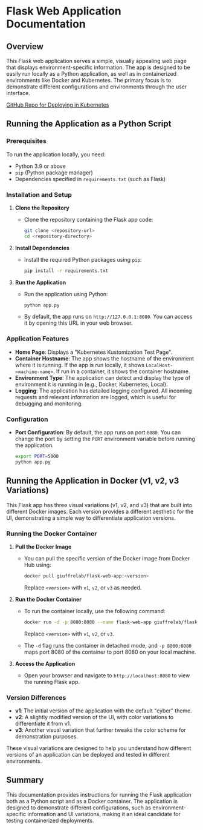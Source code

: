 # Flask Web Application Documentation

## Overview
This Flask web application serves a simple, visually appealing web page that displays environment-specific information. The app is designed to be easily run locally as a Python application, as well as in containerized environments like Docker and Kubernetes. The primary focus is to demonstrate different configurations and environments through the user interface.

[GitHub Repo for Deploying in Kubernetes](https://github.com/GiuffreLab/kubernetes-kustomize-overlays)

## Running the Application as a Python Script

### Prerequisites
To run the application locally, you need:
- Python 3.9 or above
- `pip` (Python package manager)
- Dependencies specified in `requirements.txt` (such as Flask)

### Installation and Setup
1. **Clone the Repository**
   - Clone the repository containing the Flask app code:
     ```sh
     git clone <repository-url>
     cd <repository-directory>
     ```

2. **Install Dependencies**
   - Install the required Python packages using `pip`:
     ```sh
     pip install -r requirements.txt
     ```

3. **Run the Application**
   - Run the application using Python:
     ```sh
     python app.py
     ```
   - By default, the app runs on `http://127.0.0.1:8080`. You can access it by opening this URL in your web browser.

### Application Features
- **Home Page**: Displays a "Kubernetes Kustomization Test Page".
- **Container Hostname**: The app shows the hostname of the environment where it is running. If the app is run locally, it shows `LocalHost-<machine-name>`. If run in a container, it shows the container hostname.
- **Environment Type**: The application can detect and display the type of environment it is running in (e.g., Docker, Kubernetes, Local).
- **Logging**: The application has detailed logging configured. All incoming requests and relevant information are logged, which is useful for debugging and monitoring.

### Configuration
- **Port Configuration**: By default, the app runs on port `8080`. You can change the port by setting the `PORT` environment variable before running the application.
  ```sh
  export PORT=5000
  python app.py
  ```

## Running the Application in Docker (v1, v2, v3 Variations)

This Flask app has three visual variations (v1, v2, and v3) that are built into different Docker images. Each version provides a different aesthetic for the UI, demonstrating a simple way to differentiate application versions.

### Running the Docker Container
1. **Pull the Docker Image**
   - You can pull the specific version of the Docker image from Docker Hub using:
     ```sh
     docker pull giuffrelab/flask-web-app:<version>
     ```
     Replace `<version>` with `v1`, `v2`, or `v3` as needed.

2. **Run the Docker Container**
   - To run the container locally, use the following command:
     ```sh
     docker run -d -p 8080:8080 --name flask-web-app giuffrelab/flask-web-app:<version>
     ```
     Replace `<version>` with `v1`, `v2`, or `v3`.

   - The `-d` flag runs the container in detached mode, and `-p 8080:8080` maps port 8080 of the container to port 8080 on your local machine.

3. **Access the Application**
   - Open your browser and navigate to `http://localhost:8080` to view the running Flask app.

### Version Differences
- **v1**: The initial version of the application with the default "cyber" theme.
- **v2**: A slightly modified version of the UI, with color variations to differentiate it from v1.
- **v3**: Another visual variation that further tweaks the color scheme for demonstration purposes.

These visual variations are designed to help you understand how different versions of an application can be deployed and tested in different environments.

## Summary
This documentation provides instructions for running the Flask application both as a Python script and as a Docker container. The application is designed to demonstrate different configurations, such as environment-specific information and UI variations, making it an ideal candidate for testing containerized deployments.

